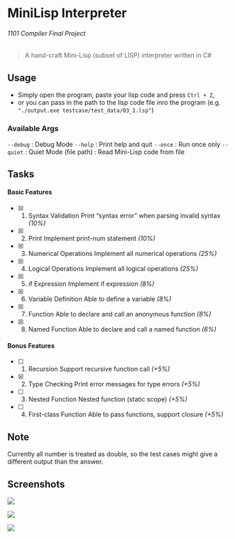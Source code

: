 # MiniLisp Interpreter
###### 1101 Compiler Final Project

> A hand-craft Mini-Lisp (subset of LISP) interpreter written in C#

## Usage
- Simply open the program, paste your lisp code and press `Ctrl + Z`,
- or you can pass in the path to the lisp code file inro the program (e.g. `"./output.exe testcase/test_data/03_1.lsp"`)

### Available Args
`--debug` : Debug Mode
`--help`  : Print help and quit
`--once`  : Run once only
`--quiet` : Quiet Mode
(file path) : Read Mini-Lisp code from file

## Tasks

#### Basic Features

- [x] 1. Syntax Validation Print “syntax error” when parsing invalid syntax *(10%)*
- [x] 2. Print Implement print-num statement *(10%)*
- [x] 3. Numerical Operations Implement all numerical operations *(25%)*
- [x] 4. Logical Operations Implement all logical operations *(25%)*
- [x] 5. if Expression Implement if expression *(8%)*
- [x] 6. Variable Definition Able to define a variable *(8%)*
- [x] 7. Function Able to declare and call an anonymous function *(8%)*
- [x] 8. Named Function Able to declare and call a named function *(6%)*

#### Bonus Features
- [ ] 1. Recursion Support recursive function call *(+5%)*
- [x] 2. Type Checking Print error messages for type errors *(+5%)*
- [ ] 3. Nested Function Nested function (static scope) *(+5%)*
- [ ] 4. First-class Function Able to pass functions, support closure *(+5%)*

## Note
Currently all number is treated as double, so the test cases might give a different output than the answer.

## Screenshots
![](https://i.imgur.com/OEqYKiY.png)

![](https://i.imgur.com/HFgVupk.png)

![](https://i.imgur.com/COJCmsZ.png)
